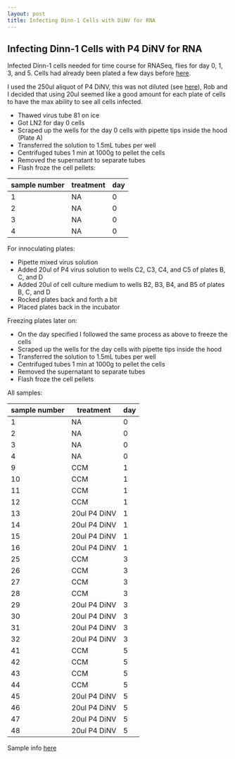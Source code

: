 ```yaml
---
layout: post
title: Infecting Dinn-1 Cells with DiNV for RNA 
---
```


## Infecting Dinn-1 Cells with P4 DiNV for RNA

Infected Dinn-1 cells needed for time course for RNASeq, flies for day 0, 1, 3, and 5. Cells had already been plated a few days before [here](https://meschedl.github.io/Unckless-Lab-Notebook-Maggie/2024/04/22/place-cells-RNA.html). 

I used the 250ul aliquot of P4 DiNV, this was not diluted (see [here](https://docs.google.com/spreadsheets/d/1RHdErRIw14FFfQLZ-Elngy35rnMQVDSuWZvyMcucVT0/edit?gid=0#gid=0)), Rob and I decided that using 20ul seemed like a good amount for each plate of cells to have the max ability to see all cells infected. 

- Thawed virus tube 81 on ice 
- Got LN2 for day 0 cells 
- Scraped up the wells for the day 0 cells with pipette tips inside the hood (Plate A)
- Transferred the solution to 1.5mL tubes per well 
- Centrifuged tubes 1 min at 1000g to pellet the cells 
- Removed the supernatant to separate tubes 
- Flash froze the cell pellets: 

| sample number | treatment | day |
|---------------|-----------|-----|
| 1             | NA        | 0   |
| 2             | NA        | 0   |
| 3             | NA        | 0   |
| 4             | NA        | 0   |

For innoculating plates:

- Pipette mixed virus solution 
- Added 20ul of P4 virus solution to wells C2, C3, C4, and C5 of plates B, C, and D 
- Added 20ul of cell culture medium to wells B2, B3, B4, and B5 of plates B, C, and D
- Rocked plates back and forth a bit 
- Placed plates back in the incubator 


Freezing plates later on:

- On the day specified I followed the same process as above to freeze the cells
- Scraped up the wells for the day cells with pipette tips inside the hood 
- Transferred the solution to 1.5mL tubes per well 
- Centrifuged tubes 1 min at 1000g to pellet the cells 
- Removed the supernatant to separate tubes 
- Flash froze the cell pellets

All samples: 

| sample number | treatment    | day |
|---------------|--------------|-----|
| 1             | NA           | 0   |
| 2             | NA           | 0   |
| 3             | NA           | 0   |
| 4             | NA           | 0   |
| 9             | CCM          | 1   |
| 10            | CCM          | 1   |
| 11            | CCM          | 1   |
| 12            | CCM          | 1   |
| 13            | 20ul P4 DiNV | 1   |
| 14            | 20ul P4 DiNV | 1   |
| 15            | 20ul P4 DiNV | 1   |
| 16            | 20ul P4 DiNV | 1   |
| 25            | CCM          | 3   |
| 26            | CCM          | 3   |
| 27            | CCM          | 3   |
| 28            | CCM          | 3   |
| 29            | 20ul P4 DiNV | 3   |
| 30            | 20ul P4 DiNV | 3   |
| 31            | 20ul P4 DiNV | 3   |
| 32            | 20ul P4 DiNV | 3   |
| 41            | CCM          | 5   |
| 42            | CCM          | 5   |
| 43            | CCM          | 5   |
| 44            | CCM          | 5   |
| 45            | 20ul P4 DiNV | 5   |
| 46            | 20ul P4 DiNV | 5   |
| 47            | 20ul P4 DiNV | 5   |
| 48            | 20ul P4 DiNV | 5   |

Sample info [here](https://docs.google.com/spreadsheets/d/1RHdErRIw14FFfQLZ-Elngy35rnMQVDSuWZvyMcucVT0/edit?gid=0#gid=0)
